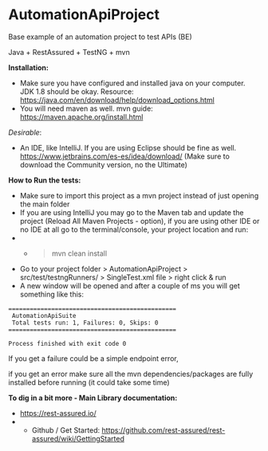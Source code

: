 # AutomationApiProject
Base example of an automation project to test APIs (BE)

Java + RestAssured + TestNG + mvn

**Installation:**

- Make sure you have configured and installed java on your computer. JDK 1.8 should be okay. Resource: https://java.com/en/download/help/download_options.html
- You will need maven as well. mvn guide: https://maven.apache.org/install.html

_Desirable_: 
- An IDE, like IntelliJ. If you are using Eclipse should be fine as well. https://www.jetbrains.com/es-es/idea/download/ (Make sure to download the Community version, no the Ultimate)

**How to Run the tests:**
- Make sure to import this project as a mvn project instead of just opening the main folder
- If you are using IntelliJ you may go to the Maven tab and update the project (Reload All Maven Projects - option), if you are using other IDE or no IDE at all go to the terminal/console, your project location and run: 
- - > mvn clean install
- Go to your project folder > AutomationApiProject > src/test/testngRunners/ > SingleTest.xml  file > right click & run 
- A new window will be opened and after a couple of ms you will get something like this:

```
===============================================
 AutomationApiSuite
 Total tests run: 1, Failures: 0, Skips: 0
===============================================

Process finished with exit code 0
```

If you get a failure could be a simple endpoint error, 

if you get an error make sure all the mvn dependencies/packages are fully installed before running (it could take some time)

**To dig in a bit more - Main Library documentation:** 
- https://rest-assured.io/
- - Github / Get Started: https://github.com/rest-assured/rest-assured/wiki/GettingStarted